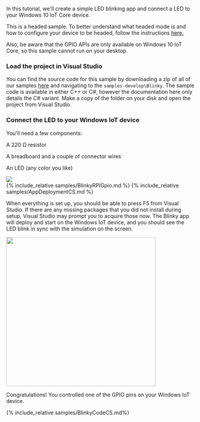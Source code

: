 <div class="row">
    <div class="col-md-6 col-sm-12">
        <p>In this tutorial, we'll create a simple LED blinking app and connect a LED to your Windows 10 IoT Core device.</p>
        <p>This is a headed sample.  To better understand what headed mode is and how to configure your device to be headed, follow the instructions <a href="{{site.baseurl}}/{{page.lang}}/win10/HeadlessMode.htm"> here.</a></p>
        <p>Also, be aware that the GPIO APIs are only available on Windows 10 IoT Core, so this sample cannot run on your desktop.</p>
      <h3>Load the project in Visual Studio</h3>
        <p>You can find the source code for this sample by downloading a zip of all of our samples <a href="https://github.com/ms-iot/samples/archive/develop.zip" target="_blank">here</a> and navigating to the <code>samples-develop\Blinky</code>.  The sample code is available in either C++ or C#, however the documentation here only details the C# variant. Make a copy of the folder on your disk and open the project from Visual Studio.</p>
      <h3>Connect the LED to your Windows IoT device</h3>
        <p>You'll need a few components:</p>
        <p>A 220 &#x2126; resistor</p>
        <p>A breadboard and a couple of connector wires</p>
        <p>An LED (any color you like)</p>
    </div>
    <div class="col-md-6 col-sm-12">
      <img src="{{site.baseurl}}/Resources/images/Blinky/components.png">
    </div>
  </div>
    {% include_relative samples/BlinkyRPIGpio.md %}
    {% include_relative samples/AppDeploymentCS.md %}
  <div class="row">
    <div class="col-md-6 col-sm-12">
      <p>When everything is set up, you should be able to press F5 from Visual Studio.  If there are any missing packages that you did not install during setup, Visual Studio may prompt you to acquire those now.  The Blinky app will deploy and start on the Windows IoT device, and you should see the LED blink in sync with the simulation on the screen.</p>
    </div>
    <div class="col-md-6 col-sm-12">
      <img src="{{site.baseurl}}/Resources/images/Blinky/blinky-screenshot.png" height="400">
    </div>
  </div>
  <p>Congratulations! You controlled one of the GPIO pins on your Windows IoT device.</p>

  {% include_relative samples/BlinkyCodeCS.md%}